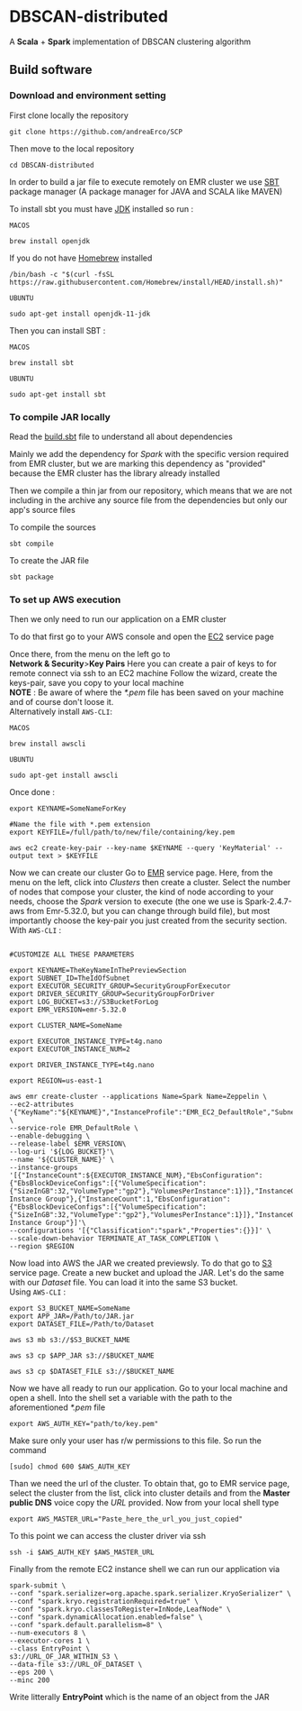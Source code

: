 # DBSCAN-distributed

A **Scala** + **Spark** implementation of DBSCAN clustering algorithm 

## Build software

### Download and environment setting

First clone locally the repository

~~~shell
git clone https://github.com/andreaErco/SCP
~~~

Then move to the local repository

~~~shell
cd DBSCAN-distributed
~~~

In order to build a jar file to execute remotely on EMR cluster we use [SBT](https://www.scala-sbt.org/) package manager (A package manager for JAVA and SCALA like MAVEN)

To install sbt you must have [JDK](https://openjdk.java.net/) installed so run :

`MACOS`

~~~shell
brew install openjdk
~~~
If you do not have [Homebrew](https://brew.sh/index_it) installed

~~~shell
/bin/bash -c "$(curl -fsSL https://raw.githubusercontent.com/Homebrew/install/HEAD/install.sh)"
~~~

`UBUNTU`

~~~shell
sudo apt-get install openjdk-11-jdk
~~~

Then you can install SBT : 

`MACOS`

~~~shell
brew install sbt
~~~

`UBUNTU`

~~~shell
sudo apt-get install sbt
~~~

### To compile JAR locally 

Read the [build.sbt](build.sbt) file to understand all about dependencies

Mainly we add the dependency for *Spark* with the specific version required from EMR cluster, but we are marking this dependency as "provided" because the EMR cluster has the library already installed

Then we compile a thin jar from our repository, which means that we are not including in the archive any source file from the dependencies but only our app's source files

To compile the sources

~~~shell
sbt compile
~~~

To create the JAR file 

~~~shell
sbt package
~~~

### To set up AWS execution

Then we only need to run our application on a EMR cluster

To do that first go to your AWS console and open the [EC2](https://console.aws.amazon.com/ec2/) service page 

Once there, from the menu on the left go to <br>
**Network & Security**>**Key Pairs**
Here you can create a pair of keys to for remote connect via ssh to an EC2 machine
Follow the wizard, create the keys-pair, save you copy to your local machine <br>
**NOTE** : Be aware of where the *\*.pem* file has been saved on your machine and of course don't loose it. <br>Alternatively install `AWS-CLI`:

`MACOS`
~~~shell
brew install awscli
~~~

`UBUNTU`
~~~shell
sudo apt-get install awscli
~~~

Once done :

~~~shell
export KEYNAME=SomeNameForKey

#Name the file with *.pem extension
export KEYFILE=/full/path/to/new/file/containing/key.pem

aws ec2 create-key-pair --key-name $KEYNAME --query 'KeyMaterial' --output text > $KEYFILE
~~~

Now we can create our cluster 
Go to [EMR](https://console.aws.amazon.com/elasticmapreduce/) service page.
Here, from the menu on the left, click into *Clusters* then create a cluster.
Select the number of nodes that compose your cluster, the kind of node according to your needs, choose the *Spark* version to execute (the one we use is Spark-2.4.7-aws from Emr-5.32.0, but you can change through build file), but most importantly choose the key-pair you just created from the security section.<br>
With `AWS-CLI` :

~~~shell

#CUSTOMIZE ALL THESE PARAMETERS

export KEYNAME=TheKeyNameInThePreviewSection
export SUBNET_ID=TheIdOfSubnet
export EXECUTOR_SECURITY_GROUP=SecurityGroupForExecutor
export DRIVER_SECURITY_GROUP=SecurityGroupForDriver
export LOG_BUCKET=s3://S3BucketForLog
export EMR_VERSION=emr-5.32.0

export CLUSTER_NAME=SomeName

export EXECUTOR_INSTANCE_TYPE=t4g.nano
export EXECUTOR_INSTANCE_NUM=2

export DRIVER_INSTANCE_TYPE=t4g.nano

export REGION=us-east-1

aws emr create-cluster --applications Name=Spark Name=Zeppelin \
--ec2-attributes '{"KeyName":"${KEYNAME}","InstanceProfile":"EMR_EC2_DefaultRole","SubnetId":"${SUBNET_ID}","EmrManagedSlaveSecurityGroup":"${EXECUTOR_SECURITY_GROUP}","EmrManagedMasterSecurityGroup":"${DRIVER_SECURITY_GROUP}"}' \
--service-role EMR_DefaultRole \
--enable-debugging \
--release-label $EMR_VERSION\
--log-uri '${LOG_BUCKET}'\
--name '${CLUSTER_NAME}' \
--instance-groups '[{"InstanceCount":${EXECUTOR_INSTANCE_NUM},"EbsConfiguration":{"EbsBlockDeviceConfigs":[{"VolumeSpecification":{"SizeInGB":32,"VolumeType":"gp2"},"VolumesPerInstance":1}]},"InstanceGroupType":"CORE","InstanceType":"${EXECUTOR_INSTANCE_TYPE}","Name":"Core Instance Group"},{"InstanceCount":1,"EbsConfiguration":{"EbsBlockDeviceConfigs":[{"VolumeSpecification":{"SizeInGB":32,"VolumeType":"gp2"},"VolumesPerInstance":1}]},"InstanceGroupType":"MASTER","InstanceType":"${DRIVER_INSTANCE_TYPE}","Name":"Master Instance Group"}]'\
--configurations '[{"Classification":"spark","Properties":{}}]' \
--scale-down-behavior TERMINATE_AT_TASK_COMPLETION \
--region $REGION
~~~

Now load into AWS the JAR we created previewsly. To do that go to [S3](https://s3.console.aws.amazon.com/s3/) service page.
Create a new bucket and upload the JAR. Let's do the same with our *Dataset* file. You can load it into the same S3 bucket. <br>
Using `AWS-CLI` :

~~~shell
export S3_BUCKET_NAME=SomeName
export APP_JAR=/Path/to/JAR.jar
export DATASET_FILE=/Path/to/Dataset

aws s3 mb s3://$S3_BUCKET_NAME

aws s3 cp $APP_JAR s3://$BUCKET_NAME

aws s3 cp $DATASET_FILE s3://$BUCKET_NAME
~~~

Now we have all ready to run our application. Go to your local machine and open a shell. Into the shell set a variable with the path to the aforementioned *\*.pem* file

~~~shell
export AWS_AUTH_KEY="path/to/key.pem"
~~~

Make sure only your user has r/w permissions to this file. So run the command 

~~~shell
[sudo] chmod 600 $AWS_AUTH_KEY
~~~

Than we need the url of the cluster. To obtain that, go to EMR service page, select the cluster from the list, click into cluster details and from the **Master public DNS** voice copy the *URL* provided. Now from your local shell type

~~~shell
export AWS_MASTER_URL="Paste_here_the_url_you_just_copied"
~~~

To this point we can access the cluster driver via ssh

~~~shell
ssh -i $AWS_AUTH_KEY $AWS_MASTER_URL
~~~

Finally from the remote EC2 instance shell we can run our application via

~~~shell
spark-submit \
--conf "spark.serializer=org.apache.spark.serializer.KryoSerializer" \
--conf "spark.kryo.registrationRequired=true" \
--conf "spark.kryo.classesToRegister=InNode,LeafNode" \
--conf "spark.dynamicAllocation.enabled=false" \
--conf "spark.default.parallelism=8" \
--num-executors 8 \
--executor-cores 1 \
--class EntryPoint \
s3://URL_OF_JAR_WITHIN_S3 \
--data-file s3://URL_OF_DATASET \
--eps 200 \
--minc 200
~~~

Write litterally **EntryPoint** which is the name of an object from the JAR